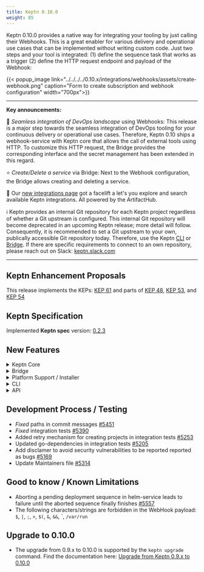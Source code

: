 ```yaml
---
title: Keptn 0.10.0
weight: 85
---
```


Keptn 0.10.0 provides a native way for integrating your tooling by just calling their Webhooks. This is a great enabler for various delivery and operational use cases that can be implemented without writing custom code. Just two steps and your tool is integrated: (1) define the sequence task that works as a trigger (2) define the HTTP request endpoint and payload of the Webhook:

{{< popup_image
link="../../../../0.10.x/integrations/webhooks/assets/create-webhook.png"
caption="Form to create subscription and webhook configuration"
width="700px">}}

---

**Key announcements:**

:tada: *Seamless integration of DevOps landscape* using Webhooks: This release is a major step towards the seamless integration of DevOps tooling for your continuous delivery or operational use cases. Therefore, Keptn 0.10 ships a webhook-service with Keptn core that allows the call of external tools using HTTP. To customize this HTTP request, the Bridge provides the corresponding interface and the secret management has been extended in this regard.

:star: *Create/Delete a service* via Bridge: Next to the Webhook configuration, the Bridge allows creating and deleting a service.

:gift: Our [new integrations page](https://keptn.sh/docs/integrations/) got a facelift a let's you explore and search available Keptn integrations. All powered by the ArtifactHub.

:information_source: Keptn provides an internal Git repository for each Keptn project regardless of whether a Git upstream is configured. This internal Git repository will become deprecated in an upcoming Keptn release; more detail will follow. Consequently, it is recommended to set a Git upstream to your own, publically accessible Git repository today. Therefore, use the Keptn [CLI](https://keptn.sh/docs/0.10.x/reference/cli/commands/keptn_update_project/) or [Bridge](https://keptn.sh/docs/0.10.x/reference/bridge/manage_projects/). If there are specific requirements to connect to an own repository, please reach out on Slack: [keptn.slack.com](https://keptn.slack.com)

---

## Keptn Enhancement Proposals

This release implements the KEPs: [KEP 61](https://github.com/keptn/enhancement-proposals/pull/61) and parts of [KEP 48](https://github.com/keptn/enhancement-proposals/pull/48), [KEP 53](https://github.com/keptn/enhancement-proposals/pull/53), and [KEP 54](https://github.com/keptn/enhancement-proposals/pull/54)

## Keptn Specification

Implemented **Keptn spec** version: [0.2.3](https://github.com/keptn/spec/tree/0.2.3)

## New Features

<details><summary>Keptn Core</summary>
<p>

- *configuration-service*:
  - *Deprecated*: GET default resources endpoints: `/project/{projectName}/service/{serviceName}/resource` [#5443](https://github.com/keptn/keptn/issues/5443)
  - Make sure upstream changes are pulled when updating upstream creds [#5224](https://github.com/keptn/keptn/issues/5224)
  - Implemented endpoints for deleting service and stage resources [#5145](https://github.com/keptn/keptn/issues/5145)
  - Handle error and use dedicated HTTP error code when failing to update project due to wrong token [#5438](https://github.com/keptn/keptn/issues/5438)
  - Fall back to previous git credentials when updating upstream fails [#5171](https://github.com/keptn/keptn/issues/5171)
  - *Fix* updating upstream to uninitialized repo [#5569](https://github.com/keptn/keptn/issues/5569)

- *distributor*:
  - Ensure that the subscriptionId is passed to the event [#5412](https://github.com/keptn/keptn/issues/5412)
  - Pass along subscriptionId to service implementation [#5374](https://github.com/keptn/keptn/issues/5374)
  - Exclusive message processing for multiple distributors [#5249](https://github.com/keptn/keptn/issues/5249)
  - Only interpret events with status=errored as error logs [#5186](https://github.com/keptn/keptn/issues/5186)
  - Hardening of ce cache [#5736](https://github.com/keptn/keptn/issues/5736)
  - *Fixed:* Leaking go routines in forwarder.go [#5404](https://github.com/keptn/keptn/issues/5404)
  - *Fixed:* Fails when having no initial PubSub topic defined [#5230](https://github.com/keptn/keptn/issues/5230)
  - *Fixed:* Potential timing issue in distributor unit tests [#5538](https://github.com/keptn/keptn/issues/5538)
  - *fixed:* Send event once for each matching subscription [#5681](https://github.com/keptn/keptn/issues/5681)

- *helm-service*:
  - Customize Helm Chart image pull registry & pull secrets [#4984](https://github.com/keptn/keptn/issues/4984)
  - Revert upgrade to helm v3.7.0 because of memory issues [#5588](https://github.com/keptn/keptn/issues/5588)
  - Increase resource limits to avoid OOM crashes [#5572](https://github.com/keptn/keptn/issues/5572)
  - *Fixed:* Use `user_managed` instead of `user-managed` [#3624](https://github.com/keptn/keptn/issues/3624)

- *jmeter-service*:
  - Prevent failure if deploymentURIs does not end with a '/' [#3612](https://github.com/keptn/keptn/issues/3612)
  - Implement a retry loop for `checkEndpointAvailability` [#5619](https://github.com/keptn/keptn/issues/5619)

- *lighthouse-service*:
  - Calcscore missing error msg [#5252](https://github.com/keptn/keptn/issues/5252)
  - Added error logs for failing monitoring configuration [#5220](https://github.com/keptn/keptn/issues/5220)
  - Add message to event in case SLO parsing failed [#5135](https://github.com/keptn/keptn/issues/5135)
  - *Fixed:* Check for `nil` entries in SLO objectives [#5522](https://github.com/keptn/keptn/issues/5522)
  - *Fixed:* Return the wrong error message if it fails to read slo.yaml [#5549](https://github.com/keptn/keptn/issues/5549)

- *mongodb-datastore*:
  - Added dedicated GET endpoint for readiness probe [#5499](https://github.com/keptn/keptn/issues/5499)
  - Provide option to connect to external MongoDB [#5385](https://github.com/keptn/keptn/issues/5385)
  - Increase memory limits for mongodb-datastore and mongodb [#5197](https://github.com/keptn/keptn/issues/5197)
  - Correct log level for storing root events [#5075](https://github.com/keptn/keptn/issues/5075)
  - *Fixed:* mongodb-datastore resource requests and limits for skaffold setup [#5202](https://github.com/keptn/keptn/issues/5202)

- *remediation-service*:
  - Adapt to recent changes in go SDK [#5464](https://github.com/keptn/keptn/issues/5464)

- *shipyard-controller*:
  - Allow to abort queued sequences [#5472](https://github.com/keptn/keptn/issues/5472)
  - Reduce log noise for sequence watcher component [#5458](https://github.com/keptn/keptn/issues/5458)
  - Remove log noise in sequence migrator [#5096](https://github.com/keptn/keptn/issues/5096)
  - More robust handling of multiple `.started`/`.finished` events for the same task at the same time [#5440](https://github.com/keptn/keptn/issues/5440)
  - Adapted sequence state representation when sequence can not be started [#5194](https://github.com/keptn/keptn/issues/5194)
  - Return proper error message in case project is not available [#5231](https://github.com/keptn/keptn/issues/5231)
  - Return error if a sequence for an unavailable stage is triggered [#5069](https://github.com/keptn/keptn/issues/5069)
  - Adapted log output when no queued sequence is found [#5167](https://github.com/keptn/keptn/issues/5167)
  - Adapted HTTP status codes of GET /event endpoint [#5134](https://github.com/keptn/keptn/issues/5134)
  - Avoid endless loop [#5124](https://github.com/keptn/keptn/issues/5124)
  - Clean up list of open `.triggered` events when completing a sequence [#5601](https://github.com/keptn/keptn/issues/5601)
  - Correctly handle time format in evaluation manager [#5633](https://github.com/keptn/keptn/issues/5633)
  - Ensure list of open `.triggered` events is cleaned up when deleting project [#5502](https://github.com/keptn/keptn/issues/5502)
  - Use timestamp of incoming events to queue sequences [#5620](https://github.com/keptn/keptn/issues/5620)
  - Check for existence of stages in shipyard.yaml when creating a project [#5774](https://github.com/keptn/keptn/issues/5774)
  - *Fixed:* Dependency incompatibilities [#5127](https://github.com/keptn/keptn/issues/5127)
  - *Fixed:* Evaluation score should be computed based only on lighthouse events [#5640](https://github.com/keptn/keptn/issues/5640)

- *secret-service*:
  - Creation of RoleBinding based on scope name [#5300](https://github.com/keptn/keptn/issues/5300)
  - Add list of keys within secrets created by the secret-service [#5139](https://github.com/keptn/keptn/issues/5139)
  - *Fixed:* Correct HTTP status code for invalid key or name [#5479](https://github.com/keptn/keptn/issues/5479)

- *webhook-service*:
  - Introduced webhook-service in Keptn core [#4938](https://github.com/keptn/keptn/issues/4938)
  - Additional curl command validation to increase security [#5500](https://github.com/keptn/keptn/issues/5500)
  - Allow to disable sending the finished event in the webhook-service [#5418](https://github.com/keptn/keptn/issues/5418)
  - Filter Webhooks based on received subscription ID [#5392](https://github.com/keptn/keptn/issues/5392)
  - Allow to control if webhook-service is installed [#5574](https://github.com/keptn/keptn/issues/5574)
  - Add required scope to secret created for webhook integration test [#5594](https://github.com/keptn/keptn/issues/5594)
  - Allow to control if the webhook-service is installed [#5556](https://github.com/keptn/keptn/issues/5556)

</p>
</details>

<details><summary>Bridge</summary>
<p>

- *Enhancements:*
  - Initial integration tests [#5360](https://github.com/keptn/keptn/issues/5360)
  - Make session cookie timeout configurable and set default value to 60 minutes [#5455](https://github.com/keptn/keptn/issues/5455)
  - Align the way how sequence states are displayed [#5376](https://github.com/keptn/keptn/issues/5376)
  - Evaluation board only updates if there are new evaluations [#5396](https://github.com/keptn/keptn/issues/5396)
  - Create secret with scope selection [#5388](https://github.com/keptn/keptn/issues/5388)
  - Set latest sequence depending on the latest event [#5148](https://github.com/keptn/keptn/issues/5148)
  - Include time zone for `trigger evaluation` command [#5398](https://github.com/keptn/keptn/issues/5398)
  - Handle incorrect remediation sequences [#5383](https://github.com/keptn/keptn/issues/5383)
  - Remove HeatMap selection if deployment-sequence does not have an evaluation [#4636](https://github.com/keptn/keptn/issues/4636)
  - Show a gray thick border when a running sequence is selected [#5141](https://github.com/keptn/keptn/issues/5141)
  - Configure webhook-service in Bridge [#4750](https://github.com/keptn/keptn/issues/4750)
  - Load sequence with more than 100 events correctly [#5308](https://github.com/keptn/keptn/issues/5308)
  - Show proper error messages if not OAuth is configured and prevent login loop [#5086](https://github.com/keptn/keptn/issues/5086)
  - Grouping sequence after pause [#5275](https://github.com/keptn/keptn/issues/5275)
  - Show list of files and link to git repo per stage for a service [#5193](https://github.com/keptn/keptn/issues/5193)
  - Set empty array when open remediations are not a sequence [#5217](https://github.com/keptn/keptn/issues/5217)
  - Delete a service [#4380](https://github.com/keptn/keptn/issues/4380)
  - Create a service [#4500](https://github.com/keptn/keptn/issues/4500)
  - Show loading bar only on initial data fetch #4910 [#5586](https://github.com/keptn/keptn/issues/5586)
  - Show loading indicator in environment screen until data is fetched [#5417](https://github.com/keptn/keptn/issues/5417)
  - Show payload of last event in subscription configuration [#5585](https://github.com/keptn/keptn/issues/5585)
  - Make all project tiles same height [#5577](https://github.com/keptn/keptn/issues/5577)
  - Tooltips for heatmap [#4523](https://github.com/keptn/keptn/issues/4523)
  - Dynamically set SLI button positions [#5416](https://github.com/keptn/keptn/issues/5416)
  - Support also clone urls for creating the git repo link [#5391](https://github.com/keptn/keptn/issues/5391)
  - Update webhook with right subscription property, fix stuck subscription update [#5582](https://github.com/keptn/keptn/issues/5582)
  - Heatmap did not correctly change on stage change [#5578](https://github.com/keptn/keptn/issues/5578)
  - Allow multiple webhooks with same subscription configuration [#5267](https://github.com/keptn/keptn/issues/5267)
  - Add secrets to webhook configuration [#4751](https://github.com/keptn/keptn/issues/4751)
  - Validate secret name length [#5478](https://github.com/keptn/keptn/issues/5478)
  - Add ability to configure feature flags [#5211](https://github.com/keptn/keptn/issues/5211)

- *Refactoring:*
  - Removed deprecated links [#4612](https://github.com/keptn/keptn/issues/4612)
  - Code style fixes [#4648](https://github.com/keptn/keptn/issues/4648)
  - Migration to ESLint [#4648](https://github.com/keptn/keptn/issues/4648)
  - IDE ESLint setup [#4648](https://github.com/keptn/keptn/issues/4648)
  - Adapt retry-mechanism [#4867](https://github.com/keptn/keptn/issues/4867)
  - Add cypress setup [#5190](https://github.com/keptn/keptn/issues/5190)

- *Fixes:*
  - 'Show SLO' button disappeared after loading evaluation results [#5393](https://github.com/keptn/keptn/issues/5393)
  - Project settings page styles[#5444](https://github.com/keptn/keptn/issues/5444)
  - Task retrieval if shipyard does not contain any sequences [#5409](https://github.com/keptn/keptn/issues/5409)
  - Shipyard file selection, if the same file was chosen again [#5380](https://github.com/keptn/keptn/issues/5380)
  - Redirect to login page if OAuth is configured [#5370](https://github.com/keptn/keptn/issues/5370)
  - Fixed missing update on sequence screen [#5085](https://github.com/keptn/keptn/issues/5085)
  - Fixed error if sequence was not found [#5172](https://github.com/keptn/keptn/issues/5172)
  - Project delete dialog was not closed [#5091](https://github.com/keptn/keptn/issues/5091)
  - Polling of a project did not stop [#5094](https://github.com/keptn/keptn/issues/5094)
  - Faded-out integrations were not excluded from unread-error-event check [#5118](https://github.com/keptn/keptn/issues/5118)
  - Redirect to service or sequence did not work on dashboard [#5126](https://github.com/keptn/keptn/issues/5126)
  - Project delete dialog was not closed [#5091](https://github.com/keptn/keptn/issues/5091)
  - Faded-out integrations where not excluded from unread-error-event check [#5118](https://github.com/keptn/keptn/issues/5118)
  - Fixed SLI compared value [#5460](https://github.com/keptn/keptn/issues/5460)
  - Fixed missing view updates when sending an approval [#5505](https://github.com/keptn/keptn/issues/5505)
  - Service incorrectly shows that there are open remediations [#5688](https://github.com/keptn/keptn/issues/5688)
  - Catch error only in interceptor and show toast [#5213](https://github.com/keptn/keptn/issues/5213)

</p>
</details>

<details><summary>Platform Support / Installer</summary>
<p>

- Temporarily revert customization of repository string in chart [#5414](https://github.com/keptn/keptn/issues/5414)
- Add option for Ingress to control-plane Helm Chart Keptn installer [#5066](https://github.com/keptn/keptn/issues/5066)
- Use correct images in airgapped installation [#5532](https://github.com/keptn/keptn/issues/5532)
- Bump nginx image version to 1.21.3-alpine [#5564](https://github.com/keptn/keptn/issues/5564)
- *Fix* bug where OpenShift route service go-utils were not upgraded during auto upgrade

</p>
</details>

<details><summary>CLI</summary>
<p>

- Added zones to times format according to (ISO8601) [#4788](https://github.com/keptn/keptn/issues/4788)
- Check if kubectl context matches Keptn CLI context before applying upgrade [#5250](https://github.com/keptn/keptn/issues/5250)
- Skip version check on install [#5046](https://github.com/keptn/keptn/issues/5046)
- Remove the upgrade available message while upgrading Keptn [#5276](https://github.com/keptn/keptn/issues/5276)
- Configure automatic version check based on config [#5290](https://github.com/keptn/keptn/issues/5290)
- Option to continue install/upgrade if K8s version is higher than the supported one [#5698](https://github.com/keptn/keptn/issues/5698)

</p>
</details>

<details><summary>API</summary>
<p>

- Try to use X-real-ip and X-forwarded-for headers [#5082](https://github.com/keptn/keptn/issues/5082)
- *Fixed* broken go-sum in go-sdk module [#5463](https://github.com/keptn/keptn/issues/5463)
- Option to disable automatic event response in SDK [#5453](https://github.com/keptn/keptn/issues/5453)

</p>
</details>

## Development Process / Testing

- *Fixed* paths in commit messages [#5451](https://github.com/keptn/keptn/issues/5451)
- *Fixed* integration tests [#5390](https://github.com/keptn/keptn/issues/5390)
- Added retry mechanism for creating projects in integration tests [#5253](https://github.com/keptn/keptn/issues/5253)
- Updated go-dependencies in integration tests [#5205](https://github.com/keptn/keptn/issues/5205)
- Add disclamer to avoid security vulnerabilities to be reported reported as bugs [#5169](https://github.com/keptn/keptn/issues/5169)
- Update Maintainers file [#5314](https://github.com/keptn/keptn/issues/5314)

## Good to know / Known Limitations

- Aborting a pending deployment sequence in helm-service leads to failure until the aborted sequence finally finishes [#5557](https://github.com/keptn/keptn/issues/5557)
- The following characters/strings are forbidden in the WebHook payload: `$`, `|`, `;`, `>`, `$(`, `&`, `&&`, \`, `/var/run`

## Upgrade to 0.10.0

- The upgrade from 0.9.x to 0.10.0 is supported by the `keptn upgrade` command. Find the documentation here: [Upgrade from Keptn 0.9.x to 0.10.0](https://keptn.sh/docs/0.10.x/operate/upgrade/#upgrade-from-keptn-0-9-x-to-0-10-0)
